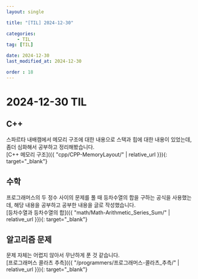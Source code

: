 ```yaml
---
layout: single

title: "[TIL] 2024-12-30"

categories:
    - TIL
tag: [TIL]

date: 2024-12-30
last_modified_at: 2024-12-30

order : 18
---
```


# 2024-12-30 TIL

## C++

스파르타 내배캠에서 메모리 구조에 대한 내용으로 스택과 힙에 대한 내용이 있었는데, 좀더 심화해서 공부하고 정리해봤습니다.  
[C++ 메모리 구조]({{ "cpp/CPP-MemoryLayout/" | relative_url }}){: target="_blank"}

## 수학

프로그래머스의 두 정수 사이의 문제를 풀 때 등차수열의 합을 구하는 공식을 사용했는데, 해당 내용을 공부하고 공부한 내용을 글로 작성했습니다.  
[등차수열과 등차수열의 합]({{ "math/Math-Arithmetic_Series_Sum/" | relative_url }}){: target="_blank"}

## 알고리즘 문제

문제 자체는 어렵지 않아서 무난하게 푼 것 같습니다.  
[프로그래머스 콜라츠 추측]({{ "/programmers/프로그래머스-콜라츠_추측/" | relative_url }}){: target="_blank"}